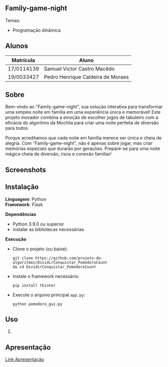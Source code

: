 ## Family-game-night

Temas:
 - Programação dinâmica


## Alunos
|Matrícula | Aluno |
| -- | -- |
| 17/0114139  |  Samuel Victor Castro Macêdo |
| 19/0033427  |  Pedro Henrique Caldeira de Moraes|

## Sobre 

Bem-vindo ao "Family-game-night", sua solução interativa para transformar uma simples noite em família em uma experiência única e memorável! Este projeto inovador combina a emoção de escolher jogos de tabuleiro com a eficácia do algoritmo da Mochila para criar uma noite perfeita de diversão para todos.

Porque acreditamos que cada noite em família merece ser única e cheia de alegria. Com "Family-game-night", não é apenas sobre jogar, mas criar memórias especiais que durarão por gerações. Prepare-se para uma noite mágica cheia de diversão, risos e conexão familiar!

## Screenshots






## Instalação 
**Linguagem**: Python<br>
**Framework**: Flask<br>

**Dependências**
- Python 3.9.0 ou superior
- instalar as bibliotecas necessárias.
  
**Execução**
- Clone o projeto (ou baixe):
  
  ```shell
  git clone https://github.com/projeto-de-algoritmos/DividirConquistar_PomodoroCount
  && cd DividirConquistar_PomodoroCount

  ```
- Instale o framework necessário:
    ``` 
    pip install tkinter
    
    ```
 
 - Execute o arquivo principal ```app.py```:
  
    ```shell
    python pomodoro_gui.py
    ```


## Uso 
1. 



## Apresentação
[Link Apresentação]()

